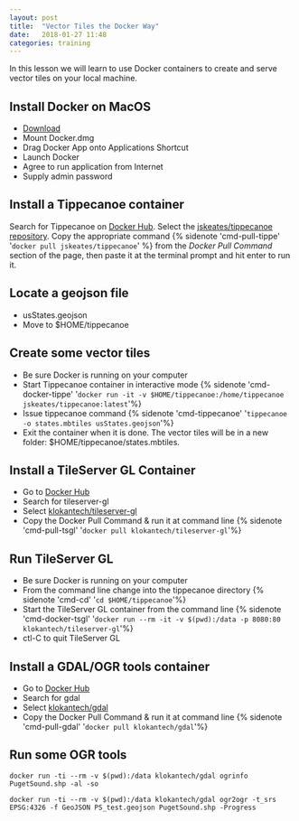 ```yaml
---
layout: post
title:  "Vector Tiles the Docker Way"
date:   2018-01-27 11:48
categories: training
---
```


In this lesson we will learn to use Docker containers to create and serve vector tiles on your local machine.
<!--more-->

## Install Docker on MacOS
+ [Download](https://store.docker.com/editions/community/docker-ce-desktop-mac)
+ Mount Docker.dmg
+ Drag Docker App onto Applications Shortcut
+ Launch Docker
+ Agree to run application from Internet
+ Supply admin password

## Install a Tippecanoe container
Search for Tippecanoe on [Docker Hub](https://hub.docker.com/). Select the [jskeates/tippecanoe repository](https://hub.docker.com/r/jskeates/tippecanoe/). Copy the appropriate command {% sidenote 'cmd-pull-tippe' '`docker pull jskeates/tippecanoe`' %} from the *Docker Pull Command* section of the page, then paste it at the terminal prompt and hit enter to run it.

## Locate a geojson file
+ usStates.geojson
+ Move to $HOME/tippecanoe

## Create some vector tiles
+ Be sure Docker is running on your computer
+ Start Tippecanoe container in interactive mode
{% sidenote 'cmd-docker-tippe' '`docker run -it -v $HOME/tippecanoe:/home/tippecanoe jskeates/tippecanoe:latest`'%}
+ Issue tippecanoe command
{% sidenote 'cmd-tippecanoe' '`tippecanoe -o states.mbtiles usStates.geojson`'%}
+ Exit the container when it is done. The vector tiles will be in a new folder: $HOME/tippecanoe/states.mbtiles.

## Install a TileServer GL Container
+ Go to [Docker Hub](https://hub.docker.com/)
+ Search for tileserver-gl
+ Select [klokantech/tileserver-gl](https://hub.docker.com/r/klokantech/tileserver-gl/)
+ Copy the Docker Pull Command & run it at command line
{% sidenote 'cmd-pull-tsgl' '`docker pull klokantech/tileserver-gl`'%}

## Run TileServer GL
+ Be sure Docker is running on your computer
+ From the command line change into the tippecanoe directory
{% sidenote 'cmd-cd' '`cd $HOME/tippecanoe`'%}
+ Start the TileServer GL container from the command line
{% sidenote 'cmd-docker-tsgl' '`docker run --rm -it -v $(pwd):/data -p 8080:80 klokantech/tileserver-gl`'%}
+ ctl-C to quit TileServer GL

## Install a GDAL/OGR tools container
+ Go to [Docker Hub](https://hub.docker.com/)
+ Search for gdal
+ Select [klokantech/gdal](https://hub.docker.com/r/klokantech/gdal/)
+ Copy the Docker Pull Command & run it at command line
{% sidenote 'cmd-pull-gdal' '`docker pull klokantech/gdal`'%}

## Run some OGR tools
`docker run -ti --rm -v $(pwd):/data klokantech/gdal ogrinfo PugetSound.shp -al -so`

`docker run -ti --rm -v $(pwd):/data klokantech/gdal ogr2ogr -t_srs EPSG:4326 -f GeoJSON PS_test.geojson PugetSound.shp -Progress`
